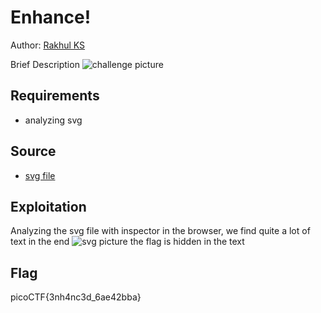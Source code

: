 # Enhance!

Author: [Rakhul KS](https://github.com/dedsec636)

Brief Description
![challenge picture](/forensics/enhance/static/challenge.png/)

## Requirements

- analyzing svg

## Source

- [svg file](/forensics/enhance/assets/drawing.flag.svg)

## Exploitation

 Analyzing the svg file with inspector in the browser,
 we find quite a lot of text in the end
 ![svg picture](/forensics/enhance/static/svg.png)
the flag is hidden in the text


## Flag

picoCTF{3nh4nc3d_6ae42bba}
